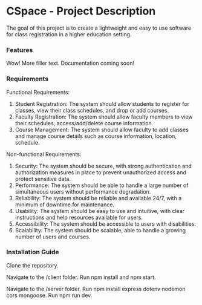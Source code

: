 # CSpace - Project Description

The goal of this project is to create a lightweight and easy to use software for class registration in a higher education setting.  

### Features

Wow! More filler text. Documentation coming soon!

### Requirements

Functional Requirements:
1. Student Registration: The system should allow students to register for classes, view their class schedules, and drop or add courses.
2. Faculty Registration: The system should allow faculty members to view their schedules, access/add/delete course information.
3. Course Management: The system should allow faculty to add classes and manage course details such as course information, location, schedule.

Non-functional Requirements:
1. Security: The system should be secure, with strong authentication and authorization measures in place to prevent unauthorized access and protect sensitive data.
2. Performance: The system should be able to handle a large number of simultaneous users without performance degradation.
3. Reliability: The system should be reliable and available 24/7, with a minimum of downtime for maintenance.
4. Usability: The system should be easy to use and intuitive, with clear instructions and help resources available for users.
5. Accessibility: The system should be accessible to users with disabilities.
6. Scalability: The system should be scalable, able to handle a growing number of users and courses.


### Installation Guide

Clone the repository.

Navigate to the /client folder.
Run npm install and npm start.

Navigate to the /server folder.
Run npm install express dotenv nodemon cors mongoose.
Run npm run dev.
